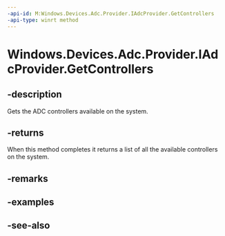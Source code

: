 ```yaml
---
-api-id: M:Windows.Devices.Adc.Provider.IAdcProvider.GetControllers
-api-type: winrt method
---
```


<!-- Method syntax
public Windows.Foundation.Collections.IVectorView<Windows.Devices.Adc.Provider.IAdcControllerProvider> GetControllers()
-->

# Windows.Devices.Adc.Provider.IAdcProvider.GetControllers

## -description
Gets the ADC controllers available on the system.

## -returns
When this method completes it returns a list of all the available controllers on the system.

## -remarks

## -examples

## -see-also
